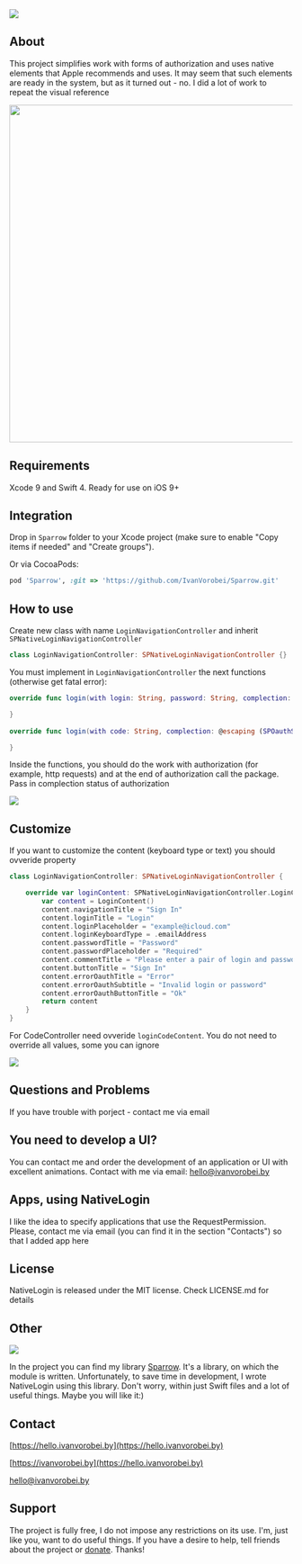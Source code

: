 <img src="https://cdn.rawgit.com/IvanVorobei/NativeLogin/9a0aafd0/resources/native-login%20-%20baner%20-%20outline.svg"/>

## About
This project simplifies work with forms of authorization and uses native elements that Apple recommends and uses. It may seem that such elements are ready in the system, but as it turned out - no. I did a lot of work to repeat the visual reference

<img src="https://cdn.rawgit.com/IvanVorobei/NativeLogin/4e905663/resources/native-login%20-%20mockup_preview.gif" width="600">

## Requirements
Xcode 9 and Swift 4. Ready for use on iOS 9+

## Integration
Drop in `Sparrow` folder to your Xcode project (make sure to enable "Copy items if needed" and "Create groups").

Or via CocoaPods:
```ruby
pod 'Sparrow', :git => 'https://github.com/IvanVorobei/Sparrow.git'
```
## How to use
Create new class with name `LoginNavigationController` and inherit `SPNativeLoginNavigationController`
```swift
class LoginNavigationController: SPNativeLoginNavigationController {}
```
You must implement in `LoginNavigationController` the next functions (otherwise get fatal error):
```swift
override func login(with login: String, password: String, complection: @escaping (SPOauthState) -> ()) {

}
    
override func login(with code: String, complection: @escaping (SPOauthState) -> ()) {

}
```
Inside the functions, you should do the work with authorization (for example, http requests) and at the end of authorization call the package. Pass in complection status of authorization

<img src="https://cdn.rawgit.com/IvanVorobei/NativeLogin/9937ab4f/resources/native-login%20-%20promo.jpg"/>

## Customize
If you want to customize the content (keyboard type or text) you should ovveride property 
```swift
class LoginNavigationController: SPNativeLoginNavigationController {

    override var loginContent: SPNativeLoginNavigationController.LoginContent {
        var content = LoginContent()
        content.navigationTitle = "Sign In"
        content.loginTitle = "Login"
        content.loginPlaceholder = "example@icloud.com"
        content.loginKeyboardType = .emailAddress
        content.passwordTitle = "Password"
        content.passwordPlaceholder = "Required"
        content.commentTitle = "Please enter a pair of login and password"
        content.buttonTitle = "Sign In"
        content.errorOauthTitle = "Error"
        content.errorOauthSubtitle = "Invalid login or password"
        content.errorOauthButtonTitle = "Ok"
        return content
    }
}
```

For CodeController need ovveride `loginCodeContent`. You do not need to override all values, some you can ignore

<img src="https://cdn.rawgit.com/IvanVorobei/NativeLogin/4498acbd/resources/native-login%20-%20screens.jpg"/>

## Questions and Problems
If you have trouble with porject - contact me via email

## You need to develop a UI?
You can contact me and order the development of an application or UI with excellent animations. Contact with me via email: hello@ivanvorobei.by

## Apps, using NativeLogin
I like the idea to specify applications that use the RequestPermission. Please, contact me via email (you can find it in the section "Contacts") so that I added app here

## License
NativeLogin is released under the MIT license. Check LICENSE.md for details

## Other
<img src="https://cdn.rawgit.com/IvanVorobei/RequestPermission/e85814ac/resources/powered_by_sparrow.svg"/>

In the project you can find my library [Sparrow](https://github.com/IvanVorobei/Sparrow). It's a library, on which the module is written. Unfortunately, to save time in development, I wrote NativeLogin using this library. Don't worry, within just Swift files and a lot of useful things. Maybe you will like it:)

## Contact
 
[https://hello.ivanvorobei.by](https://hello.ivanvorobei.by)

[https://ivanvorobei.by](https://hello.ivanvorobei.by) 

hello@ivanvorobei.by

## Support
The project is fully free, I do not impose any restrictions on its use. I'm, just like you, want to do useful things. If you have a desire to help, tell friends about the project or [donate](http://ivanvorobei.by/donate). Thanks!
